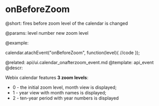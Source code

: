 onBeforeZoom
=============

@short: fires before zoom level of the calendar is changed
	

@params:
level 	number 	 new zoom level

@example:

calendar.atachEvent("onBeforeZoom", function(level){
	//code
});

@related:
	api/ui.calendar_onafterzoom_event.md
@template:	api_event
@descr:

Webix calendar features **3 zoom levels**: 

- 0 - the initial zoom level, month view is displayed;
- 1 - year view with month names is displayed;
- 2 - ten-year period with year numbers is displayed 

